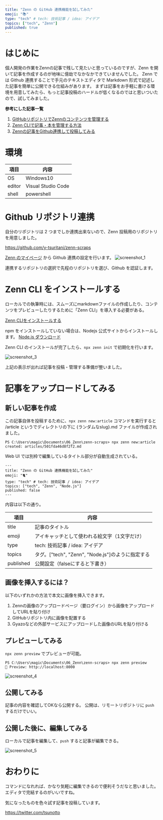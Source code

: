 ```yaml
---
title: "Zenn の GitHub 連携機能を試してみた"
emoji: "📚"
type: "tech" # tech: 技術記事 / idea: アイデア
topics: ["tech", "Zenn"]
published: true
---
```

# はじめに

個人開発の作業をZennの記事で残して見たいと思っているのですが、Zenn を開いて記事を作成するのが地味に億劫でなかなかできていませんでした。
Zenn では Github 連携することで手元のテキストエディタで Markdown 形式で記述した記事を簡単に公開できる仕組みがあります。
まずは記事をお手軽に書ける環境を用意してみたら、もっと記事投稿のハードルが低くなるのではと思いついたので、試してみました。

**参考にした記事一覧**
1. [GitHubリポジトリでZennのコンテンツを管理する](https://zenn.dev/zenn/articles/connect-to-github)
2. [Zenn CLIで記事・本を管理する方法](https://zenn.dev/zenn/articles/zenn-cli-guide)
3. [Zennの記事をGithub連携して投稿してみる](https://zenn.dev/y16ra/articles/4eaf96e534d5ad)

# 環境

| 項目 | 内容 |
| ---- | ---- |
| OS | Windows10 |
| editor | Visual Studio Code |
| shell | powershell |

# Github リポジトリ連携

自分のリポジトリは 2 つまでしか連携出来ないので、Zenn 投稿用のリポジトリを用意しました。

https://github.com/y-tsuritani/zenn-scraps

[Zenn のマイページ](https://zenn.dev/dashboard/deploys) から Github 連携の設定を行います。
![screenshot_1](https://storage.googleapis.com/zenn-user-upload/2e3e99872d24-20230204.png)

連携するリポジトリの選択で先程のリポジトリを選び、Github を認証します。

# Zenn CLI をインストールする

ローカルでの執筆時には、スムーズにmarkdownファイルの作成したり、コンテンツをプレビューしたりするために「Zenn CLI」を導入する必要がある。

[Zenn CLIをインストールする](https://zenn.dev/zenn/articles/install-zenn-cli)

npm をインストールしていない場合は、Nodejs 公式サイトからインストールします。
[Node.js ダウンロード](https://nodejs.org/ja/download/)

Zenn CLI のインストールが完了したら、`npx zenn init` で初期化を行います。

![screenshot_3](https://storage.googleapis.com/zenn-user-upload/aa2420bb14b8-20230204.png)

上記の表示が出れば記事を投稿・管理する準備が整いました。

# 記事をアップロードしてみる

## 新しい記事を作成

この記事自体を投稿するために、`npx zenn new:article` コマンドを実行すると /article というでディレクトリの下に {ランダムなslug}.md ファイルが作成されました。
```shell
PS C:\Users\magic\Documents\06_Zenn\zenn-scraps> npx zenn new:article
created: articles/501fda46d8f2f2.md
```

Web UI では別枠で編集しているタイトル部分が自動生成されている。
```
---
title: "Zenn の GitHub 連携機能を試してみた"
emoji: "🐈"
type: "tech" # tech: 技術記事 / idea: アイデア
topics: ["tech", "Zenn", "Node.js"]
published: false
---
```

内容は以下の通り。

| 項目 | 内容 |
| ---- | ---- |
| title | 記事のタイトル |
| emoji | アイキャッチとして使われる絵文字（1文字だけ）|
| type | tech: 技術記事 / idea: アイデア |
| topics | タグ。["tech", "Zenn", "Node.js"]のように指定する |
| published | 公開設定（falseにすると下書き） |

## 画像を挿入するには？

以下のいずれかの方法で本文に画像を挿入できます。

1. Zennの画像のアップロードページ（要ログイン）から画像をアップロードしてURLを貼り付け
2. GitHubリポジトリ内に画像を配置する
3. Gyazoなどの外部サービスにアップロードした画像のURLを貼り付ける

## プレビューしてみる

`npx zenn preview` でプレビューが可能。
```
PS C:\Users\magic\Documents\06_Zenn\zenn-scraps> npx zenn preview
👀 Preview: http://localhost:8000
```
![screenshot_4](https://storage.googleapis.com/zenn-user-upload/c69b8684dbb1-20230204.png)

## 公開してみる

記事の内容を確認してOKなら公開する。
公開は、リモートリポジトリに `push` するだけでいい。

## 公開した後に、編集してみる

ローカルで記事を編集して、`push` すると記事が編集できる。

![screenshot_5](https://storage.googleapis.com/zenn-user-upload/3f77a5b0c4b5-20230204.png)

# おわりに

コマンドになれれば、かなり気軽に編集できるので便利そうだなと思いました。
エディタで完結するのがいいですね。

気になったものを色々試す記事を投稿しています。

https://twitter.com/tsunotto
